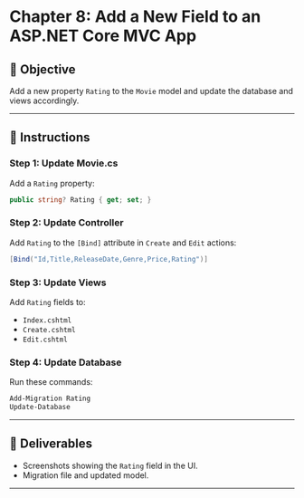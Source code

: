 # Chapter 8: Add a New Field to an ASP.NET Core MVC App

## 🎯 Objective
Add a new property `Rating` to the `Movie` model and update the database and views accordingly.

---

## 📝 Instructions

### Step 1: Update Movie.cs
Add a `Rating` property:

```csharp
public string? Rating { get; set; }
```

### Step 2: Update Controller
Add `Rating` to the `[Bind]` attribute in `Create` and `Edit` actions:

```csharp
[Bind("Id,Title,ReleaseDate,Genre,Price,Rating")]
```

### Step 3: Update Views
Add `Rating` fields to:
- `Index.cshtml`
- `Create.cshtml`
- `Edit.cshtml`

### Step 4: Update Database
Run these commands:

```powershell
Add-Migration Rating
Update-Database
```

---

## 🧪 Deliverables
- Screenshots showing the `Rating` field in the UI.
- Migration file and updated model.

---
